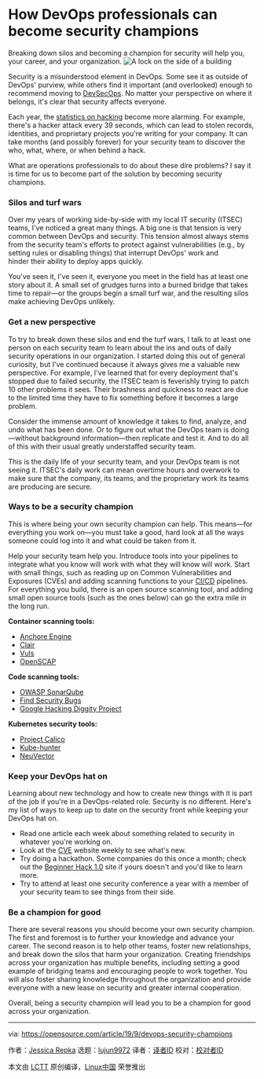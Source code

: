 [#]: collector: (lujun9972)
[#]: translator: ( )
[#]: reviewer: ( )
[#]: publisher: ( )
[#]: url: ( )
[#]: subject: (How DevOps professionals can become security champions)
[#]: via: (https://opensource.com/article/19/9/devops-security-champions)
[#]: author: (Jessica Repka https://opensource.com/users/jrepkahttps://opensource.com/users/jrepkahttps://opensource.com/users/patrickhousleyhttps://opensource.com/users/mehulrajputhttps://opensource.com/users/alanfdosshttps://opensource.com/users/marcobravo)

How DevOps professionals can become security champions
======
Breaking down silos and becoming a champion for security will help you,
your career, and your organization.
![A lock on the side of a building][1]

Security is a misunderstood element in DevOps. Some see it as outside of DevOps' purview, while others find it important (and overlooked) enough to recommend moving to [DevSecOps][2]. No matter your perspective on where it belongs, it's clear that security affects everyone.

Each year, the [statistics on hacking][3] become more alarming. For example, there's a hacker attack every 39 seconds, which can lead to stolen records, identities, and proprietary projects you're writing for your company. It can take months (and possibly forever) for your security team to discover the who, what, where, or when behind a hack.

What are operations professionals to do about these dire problems? I say it is time for us to become part of the solution by becoming security champions.

### Silos and turf wars

Over my years of working side-by-side with my local IT security (ITSEC) teams, I've noticed a great many things. A big one is that tension is very common between DevOps and security. This tension almost always stems from the security team's efforts to protect against vulnerabilities (e.g., by setting rules or disabling things) that interrupt DevOps' work and hinder their ability to deploy apps quickly.

You've seen it, I've seen it, everyone you meet in the field has at least one story about it. A small set of grudges turns into a burned bridge that takes time to repair—or the groups begin a small turf war, and the resulting silos make achieving DevOps unlikely.

### Get a new perspective

To try to break down these silos and end the turf wars, I talk to at least one person on each security team to learn about the ins and outs of daily security operations in our organization. I started doing this out of general curiosity, but I've continued because it always gives me a valuable new perspective. For example, I've learned that for every deployment that's stopped due to failed security, the ITSEC team is feverishly trying to patch 10 other problems it sees. Their brashness and quickness to react are due to the limited time they have to fix something before it becomes a large problem.

Consider the immense amount of knowledge it takes to find, analyze, and undo what has been done. Or to figure out what the DevOps team is doing—without background information—then replicate and test it. And to do all of this with their usual greatly understaffed security team.

This is the daily life of your security team, and your DevOps team is not seeing it. ITSEC's daily work can mean overtime hours and overwork to make sure that the company, its teams, and the proprietary work its teams are producing are secure.

### Ways to be a security champion

This is where being your own security champion can help. This means—for everything you work on—you must take a good, hard look at all the ways someone could log into it and what could be taken from it.

Help your security team help you. Introduce tools into your pipelines to integrate what you know will work with what they will know will work. Start with small things, such as reading up on Common Vulnerabilities and Exposures (CVEs) and adding scanning functions to your [CI/CD][4] pipelines. For everything you build, there is an open source scanning tool, and adding small open source tools (such as the ones below) can go the extra mile in the long run.

**Container scanning tools:**

  * [Anchore Engine][5]
  * [Clair][6]
  * [Vuls][7]
  * [OpenSCAP][8]



**Code scanning tools:**

  * [OWASP SonarQube][9]
  * [Find Security Bugs][10]
  * [Google Hacking Diggity Project][11]



**Kubernetes security tools:**

  * [Project Calico][12]
  * [Kube-hunter][13]
  * [NeuVector][14]



### Keep your DevOps hat on

Learning about new technology and how to create new things with it is part of the job if you're in a DevOps-related role. Security is no different. Here's my list of ways to keep up to date on the security front while keeping your DevOps hat on.

  * Read one article each week about something related to security in whatever you're working on.
  * Look at the [CVE][15] website weekly to see what's new.
  * Try doing a hackathon. Some companies do this once a month; check out the [Beginner Hack 1.0][16] site if yours doesn't and you'd like to learn more.
  * Try to attend at least one security conference a year with a member of your security team to see things from their side.



### Be a champion for good

There are several reasons you should become your own security champion. The first and foremost is to further your knowledge and advance your career. The second reason is to help other teams, foster new relationships, and break down the silos that harm your organization. Creating friendships across your organization has multiple benefits, including setting a good example of bridging teams and encouraging people to work together. You will also foster sharing knowledge throughout the organization and provide everyone with a new lease on security and greater internal cooperation.

Overall, being a security champion will lead you to be a champion for good across your organization.

--------------------------------------------------------------------------------

via: https://opensource.com/article/19/9/devops-security-champions

作者：[Jessica Repka][a]
选题：[lujun9972][b]
译者：[译者ID](https://github.com/译者ID)
校对：[校对者ID](https://github.com/校对者ID)

本文由 [LCTT](https://github.com/LCTT/TranslateProject) 原创编译，[Linux中国](https://linux.cn/) 荣誉推出

[a]: https://opensource.com/users/jrepkahttps://opensource.com/users/jrepkahttps://opensource.com/users/patrickhousleyhttps://opensource.com/users/mehulrajputhttps://opensource.com/users/alanfdosshttps://opensource.com/users/marcobravo
[b]: https://github.com/lujun9972
[1]: https://opensource.com/sites/default/files/styles/image-full-size/public/lead-images/BUSINESS_3reasons.png?itok=k6F3-BqA (A lock on the side of a building)
[2]: https://opensource.com/article/19/1/what-devsecops
[3]: https://hostingtribunal.com/blog/hacking-statistics/
[4]: https://opensource.com/article/18/8/what-cicd
[5]: https://github.com/anchore/anchore-engine
[6]: https://github.com/coreos/clair
[7]: https://vuls.io/
[8]: https://www.open-scap.org/
[9]: https://github.com/OWASP/sonarqube
[10]: https://find-sec-bugs.github.io/
[11]: https://resources.bishopfox.com/resources/tools/google-hacking-diggity/
[12]: https://www.projectcalico.org/
[13]: https://github.com/aquasecurity/kube-hunter
[14]: https://github.com/neuvector/neuvector-helm
[15]: https://cve.mitre.org/
[16]: https://www.hackerearth.com/challenges/hackathon/beginner-hack-10/
